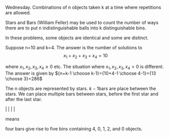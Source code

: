 ---
---

Wednesday. Combinations of n objects taken k at a time where repetitions are allowed.

Stars and Bars (William Feller) may be used to count the number of ways there are to put n indistinguishable balls into k distinguishable bins.

In these problems, some objects are identical and some are distinct.

Suppose n=10 and k=4. The answer is the number of solutions to $$x_{1}+x_{2}+x_{3}+x_{4}=10$$

where $x_{1},x_{2},x_{3},x_{4}\geq0$ etc. The situation where $x_{1},x_{2},x_{3},x_{4}>0$ is different. The answer is given by ${n+k-1 \choose k-1}={10+4-1 \choose 4-1}={13 \choose 3}=286$

The n objects are represented by stars. $k-1$bars are place between the stars. We can place multiple bars between stars, before the first star and after the last star.

\| \| \| \|

means

four bars give rise to five bins containing 4, 0, 1, 2, and 0 objects.
